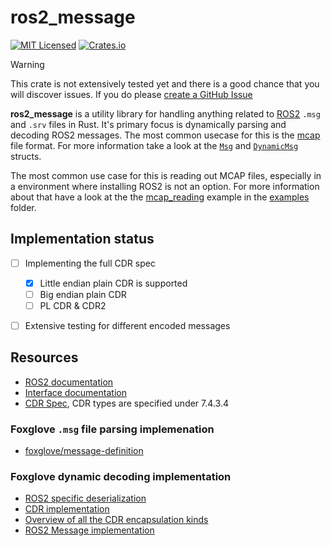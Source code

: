 # ros2_message

[![MIT Licensed](https://img.shields.io/crates/l/ros2_message.svg?maxAge=3600)](./LICENSE)
[![Crates.io](https://img.shields.io/crates/v/ros2_message.svg?maxAge=3600)](https://crates.io/crates/ros2_message)

> [!WARNING]
> This crate is not extensively tested yet and there is a good chance that you will discover issues.
> If you do please [create a GitHub Issue](https://github.com/A-K-O-R-A/ros2_message/issues/new)

**ros2_message** is a utility library for handling anything related to [ROS2](https://ros.org/) `.msg` and `.srv` files in Rust.
It's primary focus is dynamically parsing and decoding ROS2 messages. The most common usecase for this is the [mcap](https://crates.io/crates/mcap) file format.
For more information take a look at the [`Msg`](https://docs.rs/ros2_message/latest/ros2_message/struct.Msg.html) and
[`DynamicMsg`](https://docs.rs/ros2_message/latest/ros2_message/dynamic/decode/struct.DynamicMsg.html) structs.

The most common use case for this is reading out MCAP files, especially in a environment where installing ROS2 is not an option.
For more information about that have a look at the the [mcap_reading](https://github.com/A-K-O-R-A/ros2_message/blob/master/examples/examples/mcap_reading.rs) example
in the [examples](https://github.com/A-K-O-R-A/ros2_message/blob/master/examples/examples/) folder.


## Implementation status
 - [ ] Implementing the full CDR spec
   - [x] Little endian plain CDR is supported
   - [ ] Big endian plain CDR
   - [ ] PL CDR & CDR2
 - [ ] Extensive testing for different encoded messages


## Resources
 - [ROS2 documentation](https://docs.ros.org/)
 - [Interface documentation](https://docs.ros.org/en/iron/Concepts/Basic/About-Interfaces.html#messages)
 - [CDR Spec](https://www.omg.org/spec/DDS-XTypes/1.3/PDF), CDR types are specified under 7.4.3.4

### Foxglove `.msg` file parsing implemenation
 - [foxglove/message-definition](https://github.com/foxglove/message-definition/)

### Foxglove dynamic decoding implementation
  - [ROS2 specific deserialization](https://github.com/foxglove/rosmsg2-serialization/blob/d262e58a47138c4725e0d7a4881eb45c7eea1cc2/src/MessageReader.ts)
  - [CDR implementation](https://github.com/foxglove/cdr/blob/5cdd02e0be6fe5e7f4424f91d59d451f56459d33/src/CdrReader.ts)
  - [Overview of all the CDR encapsulation kinds](https://github.com/foxglove/cdr/blob/5cdd02e0be6fe5e7f4424f91d59d451f56459d33/src/EncapsulationKind.ts)
  - [ROS2 Message implementation](https://github.com/foxglove/rosmsg/tree/main)
